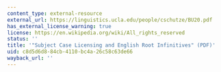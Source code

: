 ```yaml
---
content_type: external-resource
external_url: https://linguistics.ucla.edu/people/cschutze/BU20.pdf
has_external_license_warning: true
license: https://en.wikipedia.org/wiki/All_rights_reserved
status: ''
title: '"Subject Case Licensing and English Root Infinitives" (PDF)'
uid: c8d5d6d8-84cb-4110-bc4a-26c58c63de66
wayback_url: ''
---
```

